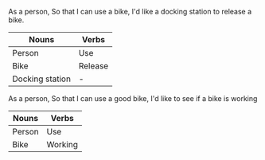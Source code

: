 As a person,
So that I can use a bike,
I'd like a docking station to release a bike.

| Nouns   |    Verbs  |
|---      |---        |
| Person  |     Use      |
| Bike    |      Release     |
|  Docking station  |    - |



As a person,
So that I can use a good bike,
I'd like to see if a bike is working


| Nouns   |    Verbs  |
|---      |---        |
| Person  |     Use      |
| Bike    |    Working       |
